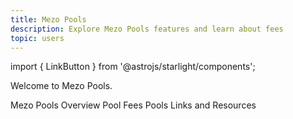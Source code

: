 ```yaml
---
title: Mezo Pools
description: Explore Mezo Pools features and learn about fees
topic: users
---
```


import { LinkButton } from '@astrojs/starlight/components';

Welcome to Mezo Pools. 

<LinkButton href="/docs/users/features/mezo-pools/mezo-pools" icon="right-arrow">
  Mezo Pools Overview
</LinkButton>

<LinkButton href="/docs/users/features/mezo-pools/fees" variant="secondary" icon="right-arrow">
  Pool Fees
</LinkButton>

<LinkButton href="/docs/users/features/mezo-pools/Pools-Links-and-Resources" variant="secondary" icon="right-arrow">
  Pools Links and Resources
</LinkButton>



